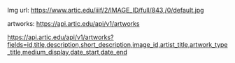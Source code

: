 
Img url: https://www.artic.edu/iiif/2/IMAGE_ID/full/843,/0/default.jpg

artworks: https://api.artic.edu/api/v1/artworks


https://api.artic.edu/api/v1/artworks?fields=id,title,description,short_description,image_id,artist_title,artwork_type_title,medium_display,date_start,date_end